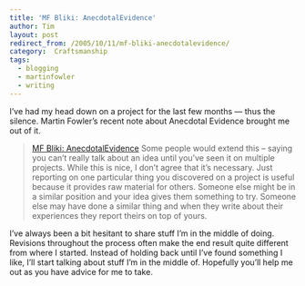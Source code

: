 ```yaml
---
title: 'MF Bliki: AnecdotalEvidence'
author: Tim
layout: post
redirect_from: /2005/10/11/mf-bliki-anecdotalevidence/
category:  Craftsmanship
tags:
  - blogging
  - martinfowler
  - writing
---
```

I&#8217;ve had my head down on a project for the last few months — thus the silence. Martin Fowler&#8217;s recent note about Anecdotal Evidence brought me out of it.

> [MF Bliki: AnecdotalEvidence][1]
> Some people would extend this &#8211; saying you can&#8217;t really talk about an idea until you&#8217;ve seen it on multiple projects. While this is nice, I don&#8217;t agree that it&#8217;s necessary. Just reporting on one particular thing you discovered on a project is useful because it provides raw material for others. Someone else might be in a similar position and your idea gives them something to try. Someone else may have done a similar thing and when they write about their experiences they report theirs on top of yours.

I&#8217;ve always been a bit hesitant to share stuff I&#8217;m in the middle of doing. Revisions throughout the process often make the end result quite different from where I started. Instead of holding back until I&#8217;ve found something I like, I&#8217;ll start talking about stuff I&#8217;m in the middle of. Hopefully you&#8217;ll help me out as you have advice for me to take.

 [1]: http://martinfowler.com/bliki/AnecdotalEvidence.html
